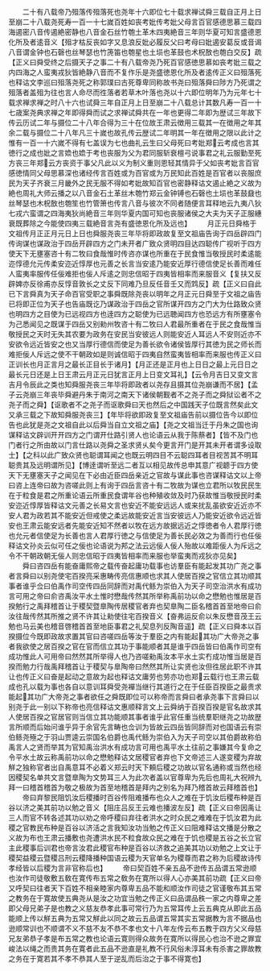 <!-- { "loadSidebar": true } -->
　　二十有八载帝乃殂落传殂落死也尧年十六即位七十载求禅试舜三载自正月上日至崩二十八载尧死寿一百一十七嵗百姓如丧考妣传考妣父母言百官感德思慕三载四海遏密八音传遏絶密静也八音金石丝竹匏土革木四夷絶音三年则华夏可知言盛德恩化所及者逺音义【殂才枯反丧如字又息浪反妣必履反父曰考母曰妣遏安葛反或音谒八音谓金钟也石磬也丝琴瑟也竹箎笛也匏星也土埙也革鼓也术柷敔也匏白交反】疏【正义曰舜受终之后摄天子之事二十有八载帝尧乃死百官感徳思慕如丧考妣三载之内四海之人蛮夷戎狄皆絶静八音而不复作乐是尧盛徳恩化所及者逺传正义曰殂落死也释诂文李巡曰殂落尧死之称郭璞曰古死尊卑同称故书尧曰殂落舜曰陟方乃死谓之殂落者盖殂为往也言人命尽而徃落者若草木叶落也尧以十六即位明年乃为元年七十载求禅求禅之时八十六也试舜三年自正月上日至崩二十八载总计其数凡寿一百一十七歳案尧典求禅之年即得舜而试之求禅试舜共在一年也更得二年即为歴试三年故下传云历试二年与摄位二十八年合得为三十在位故王肃云徴用三载其一在徴用之年其余二载与摄位二十八年凡三十嵗也故孔传云歴试二年明其一年在徴用之限以此计之惟有一百一十六嵗不得有七盖误为七也曲礼云生曰父母死曰考妣郑云考成也言其徳行之成也妣之言嫓也嫓于考也丧服为父为君同服斩衰檀弓说事君之礼云服勤至死方丧三年郑云方丧资于事父凡此以义为制义重则恩轻其情异于父如丧考妣言百官感徳情同父母思慕深也诸经传言百姓或为百官或为万民知此百姓是百官者以丧服庶民为天子齐衰三月畿外之民无服不得如考妣故知百官也密静释诂文遏止絶之义故为絶也周礼大师云播之以八音金石土革丝木匏竹郑云金钟镈也石磬也土埙也革鼓鼗也丝琴瑟也木柷敔也匏笙也竹管箫也传言八音与彼次不同者随便言耳释地云九夷八狄七戎六蛮谓之四海夷狄尚絶音三年则华夏内国可知也丧服诸侯之大夫为天子正服繐衰既葬除之今能使四夷三载絶音言尧有盛徳恩化所及远也】
　　月正元日舜格于文祖传月正正月元日上日也舜服尧丧三年毕将即政故复至文祖庙告询于四岳辟四门传询谋也谋政治于四岳开辟四方之门未开者广致众贤明四目达四聪传广视听于四方使天下无壅塞咨十有二牧曰食哉惟时传咨亦谋也所重在于民食惟当敬授民时柔逺能迩惇德允元传柔安迩近惇厚也元善之长言当安逺乃能安近厚行德信使足长善而难任人蛮夷率服传任佞难拒也佞人斥逺之则忠信昭于四夷皆相率而来服音义【复扶又反辟婢亦反徐甫亦反惇音敦长之丈反下同难乃旦反任音壬又而鸩反】疏【正义曰自此已下言舜真为天子命百官受职之事舜既除尧丧以明年之月正元日舜至于文祖之庙告已将即正位为天子也告庙既讫乃谋政治于四岳之官所谋开四方之门大为仕路致众贤也明四方之目使为已远视四方也逹四方之聪使为已远聴闻四方也恐远方有所壅塞令为己悉闻见之既谋于四岳又别勑州牧咨十有二牧曰人君最所重者在于民之食哉惟当敬授民之天时无失其农要为政务在安民当安彼远人则能安近人耳远人不安则近亦不安欲令远近皆安之也又当厚行德信而使足为善长欲令诸侯皆厚行其徳为民之师长而难拒佞人斥远之使不干朝政如是则诚信昭于四夷自然蛮夷皆相率而来服也传正义曰正训长也月正言月之最长正目长于诸月】【月正还是正月也上日日之最上元日日之最长元日还是上日王肃云月正元日犹言正月上日变文耳礼】【云令月吉日又变文言吉月令辰此之类也知舜服尧丧三年毕将即政者以尧存且摄其位尧崩谦而不居】【孟子云尧崩三年丧毕舜避丹朱于南河之南天下诸侯朝觐者不之尧子而之舜狱讼者不之尧子而之舜】【讴歌者不之尧子而讴歌舜曰天也然后之中国践天子位既言然矣此文又承三载之下故知舜服尧丧三】【年毕将欲即政复至文祖庙告前以摄位告今以即位告也此犹是尧之文祖自此以后舜当自立文祖之庙】【尧之文祖当迁于丹朱之国也询谋释诂文辟训开开四方之门谓开仕路引贤人也论语云从我于陈蔡者】【皆不及门也门者行之所由故以门言仕路以尧舜之圣求贤乆矣今更言开门是开其未开者谓多设取士】【之科以此广致众贤也聪谓耳闻之也既云明四目不云聪四耳者目视苦其不明耳聪贵其及远明谓所见】【博逹谓听至远二者互以相见故传总申其意广视聼于四方使天下无壅塞天子之闻见在下必由近臣四岳亲近之官故与谋此事也咨谋释诂文以上帝曰咨上连帝曰故为咨嗟此则上有询于四岳言咨十有二牧故为谋也立君所以牧民民生在于粒食是君之所重论语云所重民食谓年谷也种殖收敛及时乃获故惟当敬授民时柔安迩近惇厚皆释诂文元善之长易文言也安近不能安远远人或来扰乱虽欲安近近亦不安人君为政若其不能安近但戒使之柔远故能安近言当安彼远人乃能安近欲令远近皆安也王肃云能安远者先能安近知不然者以牧在远方故据远近之惇徳者令人君厚行徳也允元者信使足为长善也言人君厚行徳之与信使足为善长民必效之为善而行也任佞释诂文孙炎云似可任之佞也论语说为邦之法云远佞人佞人殆故以难距佞人为斥远之令不干朝政朝无佞人则忠信昭于四夷皆相率而来服也举蛮夷而戎狄亦见矣】
　　舜曰咨四岳有能奋庸熙帝之载传奋起庸功载事也访羣臣有能起发其功广尧之事者言舜曰以别尧使宅百揆亮采惠畴传亮信惠顺也求其人使居百揆之官信立其功顺其事者谁乎佥曰伯禹作司空传四岳同辞而对禹代鲧为崇伯入为天子司空治洪水有成功言可用之帝曰俞咨禹汝平水土惟时懋哉传然其所举称禹前功以命之懋勉也惟居是百揆勉行之禹拜稽首让于稷契暨臯陶传居稷官者弃也契臯陶二臣名稽首首至地帝曰俞汝往哉传然其所推之贤不许其让勑使往宅百揆音义【奋弗运反俞以朱反懋音茂王云勉也马云美也稽音啓稽首首至地臣事君之礼契息列反陶音遥】疏【正义曰舜本以百揆摄位今既即政故求置其官曰咨嗟四岳等汝于羣臣之内有能起其功广大帝尧之事者我欲使之居百揆之官在官而信立其功于事能顺者其是谁乎四岳皆曰伯禹作司空有成功惟此人可用帝曰然然其所举得人也乃咨嗟勑禹汝本平水土实冇成功惟当居是百揆而勉力行哉禹拜稽首让于稷契与臯陶帝曰然然其所让实贤也汝但徃居此职不许其让也传正义曰奋是起动之意故为起也释诂文庸劳也劳亦功也郑云载行也王肃云载成也孔以载为事也各自以意训耳舜受尧襌当继行其道行之在于任臣百揆臣之最贵求能起其功广大帝尧之事者欲任之舜既即位可以称帝而言舜曰者承尧事下言舜曰以别尧于此一别以下称帝也亮信释诂文惠顺释言文上云舜纳于百揆百揆是官名故求其人使居百揆之官居官则当信立其功能顺其事者谁乎此官任重当统羣职继尧之功故歴言所顺而后始问谁乎异于余官先言畴也佥训为皆故云四岳皆同辞而对也国语云有崇伯鲧尧殛之于羽山贾逵云崇国名伯爵也禹代鲧为崇伯入为天子司空以其伯爵故称伯禹言人之贤而举其为官知禹治洪水有成功言可用也禹平水土往前之事嫌其今复命之令平水土故云称禹前功以命之懋勉释诂文居稷官者弃也下文帝述三人遂变稷为弃故觧之独称官者出自禹意耳不必着义郑云时天下頼后稷之功故以官名通称或当然也经因稷契名单共文言暨臯陶为文势耳三人为此次者盖以官尊卑为先后也周礼大祝辨九拜一曰稽首稽首为敬之极故为首至地稽首是拜内之别名为拜乃稽首故云拜稽首也】
　　帝曰弃黎民阻饥汝后稷播时百谷传阻难播布也众人之难在于饥汝后稷布种是百谷以济之美其前功以勉之音义【阻庄吕反王云难也播波左反】疏【正义曰帝因禹让三人而官不转各述其功以劝之帝呼稷曰弃往者洪水之时众民之难难在于饥汝君为此稷之官教民布种是百谷以济活之言我知汝功当勉之传正义曰阻难释诂文播是分散之义故为布也王肃云播敷也尧遭洪水民不粒食故众民之难在于饥也稷是五谷之长立官主此稷事后训君也帝言汝君此稷官布种是百谷以济救之追美其功以劝勉之上文让于稷契益稷云暨稷吕刑云稷降播种国语云稷为天官单名为稷尊而君之称为后稷故诗传孝经皆以后稷为言非官称后也】
　　帝曰契百姓不亲五品不逊传五品谓五常逊顺也汝作司徒敬敷五敎在寛传布五常之敎务在寛所以得人心亦美其前功疏【正义曰帝又呼契曰往者天下百姓不相亲睦家内尊卑五品不能和顺汝作司徒之官谨敬布其五常之教务在于寛故使五典尧从是汝之功宜当勉之传正义曰品谓品秩一家之内尊卑之差即父母兄弟子是也教之义慈友恭孝此事可常行乃为五常耳传上云五典克从即此五品能顺上传以觧五典为五常又觧此以同之故云五品谓五常其实五常据教为言不据品也逊顺常训也不顺谓不义不慈不友不恭不孝也文十八年左传云布五教于四方父义母慈兄友弟恭子孝是布五常之教也论语云寛则得众故务在寛所以得民心也治不逊之罪宜峻法以绳之而贵其务在寛者此五品不逊直是礼教不行风俗未淳耳未有杀害之罪故教之务在于寛若其不孝不恭其人至于逆乱而后治之于事不得寛也】
